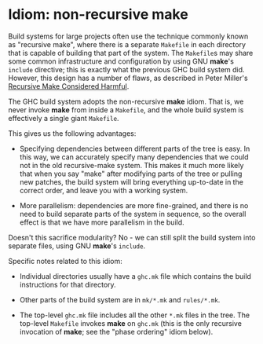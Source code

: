 # Idiom: non-recursive make


Build systems for large projects often use the technique commonly
known as "recursive make", where there is a separate `Makefile` in
each directory that is capable of building that part of the system.
The `Makefile`s may share some common infrastructure and configuration
by using GNU **make**'s `include` directive; this is exactly what the
previous GHC build system did.  However, this design has a number of
flaws, as described in Peter Miller's
[ Recursive Make Considered Harmful](http://miller.emu.id.au/pmiller/books/rmch/).  


The GHC build system adopts the non-recursive **make** idiom.  That is, we
never invoke **make** from inside a `Makefile`, and the whole build system
is effectively a single giant `Makefile`.


This gives us the following advantages:

- Specifying dependencies between different parts of the tree is
  easy.  In this way, we can accurately specify many dependencies
  that we could not in the old recursive-make system.  This makes it much more likely that when you say "make"
  after modifying parts of the tree or pulling new patches,
  the build system will bring everything up-to-date in the correct order, and leave you with a working
  system.

- More parallelism: dependencies are more fine-grained, and there
  is no need to build separate parts of the system in sequence, so
  the overall effect is that we have more parallelism in the build.


Doesn't this sacrifice modularity?  No - we can still split the build
system into separate files, using GNU **make**'s `include`.


Specific notes related to this idiom:

- Individual directories usually have a `ghc.mk` file which
  contains the build instructions for that directory.

- Other parts of the build system are in `mk/*.mk` and `rules/*.mk`.

- The top-level `ghc.mk` file includes all the other `*.mk` files in
  the tree.  The top-level `Makefile` invokes **make** on `ghc.mk`
  (this is the only recursive invocation of **make**; see the "phase
  ordering" idiom below).
